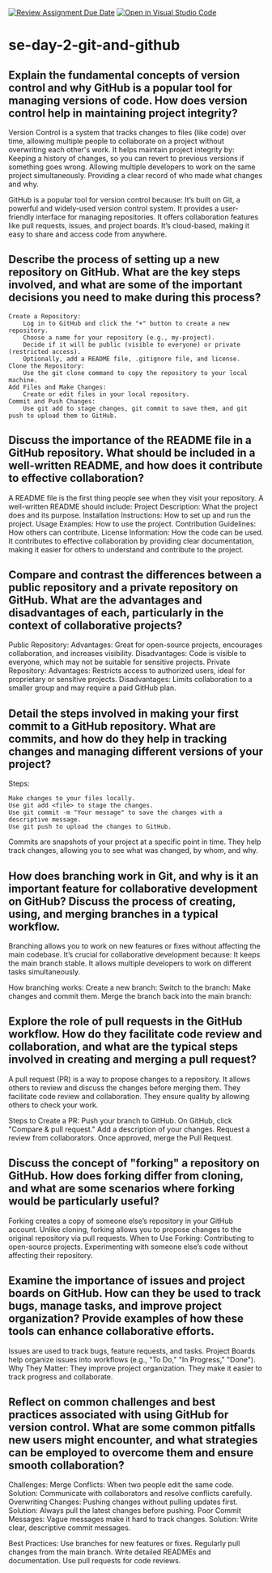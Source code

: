 [![Review Assignment Due Date](https://classroom.github.com/assets/deadline-readme-button-22041afd0340ce965d47ae6ef1cefeee28c7c493a6346c4f15d667ab976d596c.svg)](https://classroom.github.com/a/8wgCKhpZ)
[![Open in Visual Studio Code](https://classroom.github.com/assets/open-in-vscode-2e0aaae1b6195c2367325f4f02e2d04e9abb55f0b24a779b69b11b9e10269abc.svg)](https://classroom.github.com/online_ide?assignment_repo_id=18416655&assignment_repo_type=AssignmentRepo)
# se-day-2-git-and-github
## Explain the fundamental concepts of version control and why GitHub is a popular tool for managing versions of code. How does version control help in maintaining project integrity?

Version Control is a system that tracks changes to files (like code) over time, allowing multiple people to collaborate on a project without overwriting each other's work. It helps maintain project integrity by:
    Keeping a history of changes, so you can revert to previous versions if something goes wrong.
    Allowing multiple developers to work on the same project simultaneously.
    Providing a clear record of who made what changes and why.

GitHub is a popular tool for version control because:
    It’s built on Git, a powerful and widely-used version control system.
    It provides a user-friendly interface for managing repositories.
    It offers collaboration features like pull requests, issues, and project boards.
    It’s cloud-based, making it easy to share and access code from anywhere.

## Describe the process of setting up a new repository on GitHub. What are the key steps involved, and what are some of the important decisions you need to make during this process?

    Create a Repository:
        Log in to GitHub and click the "+" button to create a new repository.
        Choose a name for your repository (e.g., my-project).
        Decide if it will be public (visible to everyone) or private (restricted access).
        Optionally, add a README file, .gitignore file, and license.
    Clone the Repository:
        Use the git clone command to copy the repository to your local machine.
    Add Files and Make Changes:
        Create or edit files in your local repository.
    Commit and Push Changes:
        Use git add to stage changes, git commit to save them, and git push to upload them to GitHub.

## Discuss the importance of the README file in a GitHub repository. What should be included in a well-written README, and how does it contribute to effective collaboration?

A README file is the first thing people see when they visit your repository. A well-written README should include:
    Project Description: What the project does and its purpose.
    Installation Instructions: How to set up and run the project.
    Usage Examples: How to use the project.
    Contribution Guidelines: How others can contribute.
    License Information: How the code can be used.
It contributes to effective collaboration by providing clear documentation, making it easier for others to understand and contribute to the project.


## Compare and contrast the differences between a public repository and a private repository on GitHub. What are the advantages and disadvantages of each, particularly in the context of collaborative projects?

Public Repository:
    Advantages: Great for open-source projects, encourages collaboration, and increases visibility.
    Disadvantages: Code is visible to everyone, which may not be suitable for sensitive projects.
Private Repository:
    Advantages: Restricts access to authorized users, ideal for proprietary or sensitive projects.
    Disadvantages: Limits collaboration to a smaller group and may require a paid GitHub plan.

## Detail the steps involved in making your first commit to a GitHub repository. What are commits, and how do they help in tracking changes and managing different versions of your project?

Steps:

    Make changes to your files locally.
    Use git add <file> to stage the changes.
    Use git commit -m "Your message" to save the changes with a descriptive message.
    Use git push to upload the changes to GitHub.

Commits are snapshots of your project at a specific point in time. They help track changes, allowing you to see what was changed, by whom, and why.

## How does branching work in Git, and why is it an important feature for collaborative development on GitHub? Discuss the process of creating, using, and merging branches in a typical workflow.

Branching allows you to work on new features or fixes without affecting the main codebase. It’s crucial for collaborative development because:
    It keeps the main branch stable.
    It allows multiple developers to work on different tasks simultaneously.

  How branching works:
     Create a new branch:
    Switch to the branch:
    Make changes and commit them.
    Merge the branch back into the main branch:
    

## Explore the role of pull requests in the GitHub workflow. How do they facilitate code review and collaboration, and what are the typical steps involved in creating and merging a pull request?

A pull request (PR) is a way to propose changes to a repository. It allows others to review and discuss the changes before merging them.
      They facilitate code review and collaboration.
      They ensure quality by allowing others to check your work.

Steps to Create a PR:
    Push your branch to GitHub.
    On GitHub, click "Compare & pull request."
    Add a description of your changes.
    Request a review from collaborators.
    Once approved, merge the Pull Request.
    
## Discuss the concept of "forking" a repository on GitHub. How does forking differ from cloning, and what are some scenarios where forking would be particularly useful?

Forking creates a copy of someone else’s repository in your GitHub account. Unlike cloning, forking allows you to propose changes to the original repository via pull requests.
When to Use Forking:
    Contributing to open-source projects.
    Experimenting with someone else’s code without affecting their repository.

## Examine the importance of issues and project boards on GitHub. How can they be used to track bugs, manage tasks, and improve project organization? Provide examples of how these tools can enhance collaborative efforts.

Issues are used to track bugs, feature requests, and tasks. Project Boards help organize issues into workflows (e.g., "To Do," "In Progress," "Done").
Why They Matter:
    They improve project organization.
    They make it easier to track progress and collaborate.

## Reflect on common challenges and best practices associated with using GitHub for version control. What are some common pitfalls new users might encounter, and what strategies can be employed to overcome them and ensure smooth collaboration?

Challenges:
    Merge Conflicts: When two people edit the same code.
    Solution: Communicate with collaborators and resolve conflicts carefully.
    Overwriting Changes: Pushing changes without pulling updates first.
    Solution: Always pull the latest changes before pushing.
    Poor Commit Messages: Vague messages make it hard to track changes.
    Solution: Write clear, descriptive commit messages.

Best Practices:
    Use branches for new features or fixes.
    Regularly pull changes from the main branch.
    Write detailed READMEs and documentation.
    Use pull requests for code reviews.


